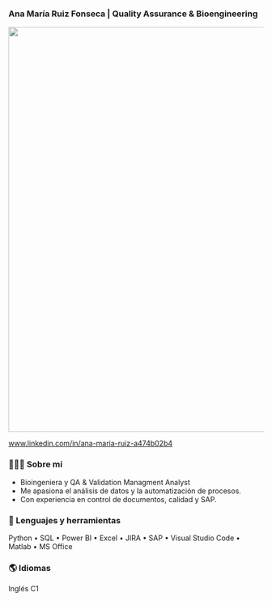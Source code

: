 ### Ana María Ruiz Fonseca | Quality Assurance & Bioengineering

<div align="center">
  <img src="https://github.com/tu_usuario/tu_repositorio/blob/main/banner.png" width="800"/>
</div>

www.linkedin.com/in/ana-maria-ruiz-a474b02b4

### 👩🏻‍🔬 Sobre mí
- Bioingeniera y QA & Validation Managment Analyst
- Me apasiona el análisis de datos y la automatización de procesos.
- Con experiencia en control de documentos, calidad y SAP.

### 🧰 Lenguajes y herramientas
Python • SQL • Power BI • Excel • JIRA • SAP • Visual Studio Code • Matlab • MS Office

### 🌎 Idiomas
Inglés C1
